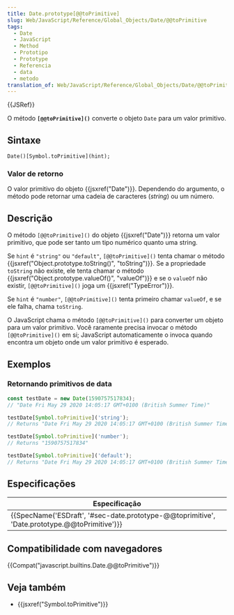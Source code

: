 ```yaml
---
title: Date.prototype[@@toPrimitive]
slug: Web/JavaScript/Reference/Global_Objects/Date/@@toPrimitive
tags:
  - Date
  - JavaScript
  - Method
  - Prototipo
  - Prototype
  - Referencia
  - data
  - metodo
translation_of: Web/JavaScript/Reference/Global_Objects/Date/@@toPrimitive
---
```

{{JSRef}}

O método **`[@@toPrimitive]()`** converte o objeto `Date` para um valor primitivo.

## Sintaxe

    Date()[Symbol.toPrimitive](hint);

### Valor de retorno

O valor primitivo do objeto {{jsxref("Date")}}. Dependendo do argumento, o método pode retornar uma cadeia de caracteres (_string_) ou um número.

## Descrição

O método `[@@toPrimitive]()` do objeto {{jsxref("Date")}} retorna um valor primitivo, que pode ser tanto um tipo numérico quanto uma string.

Se `hint` é `"string"` ou `"default"`, `[@@toPrimitive]()` tenta chamar o método {{jsxref("Object.prototype.toString()", "toString")}}. Se a propriedade `toString` não existe, ele tenta chamar o método {{jsxref("Object.prototype.valueOf()", "valueOf")}} e se o `valueOf` não existir, `[@@toPrimitive]()` joga um {{jsxref("TypeError")}}.

Se `hint` é `"number"`, `[@@toPrimitive]()` tenta primeiro chamar `valueOf`, e se ele falha, chama `toString`.

O JavaScript chama o método `[@@toPrimitive]()` para converter um objeto para um valor primitivo. Você raramente precisa invocar o método `[@@toPrimitive]()` em si; JavaScript automaticamente o invoca quando encontra um objeto onde um valor primitivo é esperado.

## Exemplos

### Retornando primitivos de data

```js
const testDate = new Date(1590757517834);
// "Date Fri May 29 2020 14:05:17 GMT+0100 (British Summer Time)"

testDate[Symbol.toPrimitive]('string');
// Returns "Date Fri May 29 2020 14:05:17 GMT+0100 (British Summer Time)"

testDate[Symbol.toPrimitive]('number');
// Returns "1590757517834"

testDate[Symbol.toPrimitive]('default');
// Returns "Date Fri May 29 2020 14:05:17 GMT+0100 (British Summer Time)"
```

## Especificações

| Especificação                                                                                                                |
| ---------------------------------------------------------------------------------------------------------------------------- |
| {{SpecName('ESDraft', '#sec-date.prototype-@@toprimitive', 'Date.prototype.@@toPrimitive')}} |

## Compatibilidade com navegadores

{{Compat("javascript.builtins.Date.@@toPrimitive")}}

## Veja também

- {{jsxref("Symbol.toPrimitive")}}
